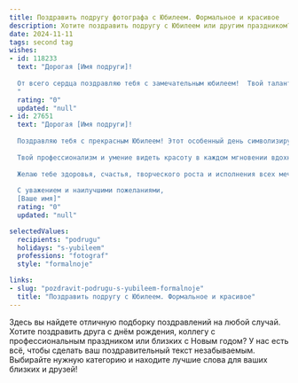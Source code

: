```yaml
---
title: Поздравить подругу фотографа с Юбилеем. Формальное и красивое
description: Хотите поздравить подругу с Юбилеем или другим праздником? Наш ИИ создаст незабываемое поздравление, а вы обязательно выделитесь среди других.  
date: 2024-11-11
tags: second tag
wishes:
- id: 118233
  text: "Дорогая [Имя подруги]!
  
  От всего сердца поздравляю тебя с замечательным юбилеем!  Твой талант фотографа, умение запечатлеть прекрасные моменты жизни и создавать настоящие произведения искусства, восхищает и вдохновляет.  Желаю тебе новых творческих свершений, невероятных успехов в профессиональной деятельности,  ярких впечатлений,  неиссякаемого вдохновения и, конечно же, счастья, любви и благополучия! С юбилеем!
  "
  rating: "0"
  updated: "null"
- id: 27651
  text: "Дорогая [Имя подруги]!
  
  Поздравляю тебя с прекрасным Юбилеем! Этот особенный день символизирует не только новые достижения, но и множество ярких мгновений, запечатленных твоим талантливым взглядом фотографа.
  
  Твой профессионализм и умение видеть красоту в каждом мгновении вдохновляют и восхищают. Пусть каждый новый кадр, который ты создаешь, приносит тебе радость и удовлетворение, а жизнь будет полна светлых эмоций и незабываемых впечатлений.
  
  Желаю тебе здоровья, счастья, творческого роста и исполнения всех мечт. Пусть впереди тебя ждут только лучшие перспективы и удивительные возможности!
  
  С уважением и наилучшими пожеланиями,
  [Ваше имя]"
  rating: "0"
  updated: "null"

selectedValues:
  recipients: "podrugu"
  holidays: "s-yubileem"
  professions: "fotograf"
  style: "formalnoje"

links:
- slug: "pozdravit-podrugu-s-yubileem-formalnoje"
  title: "Поздравить подругу с Юбилеем. Формальное и красивое"
---
```


Здесь вы найдете отличную подборку поздравлений на любой случай.
Хотите поздравить друга с днём рождения, коллегу с профессиональным праздником или близких с Новым годом? У нас есть всё, чтобы сделать ваш поздравительный текст незабываемым. Выбирайте нужную категорию и находите лучшие слова для ваших близких и друзей!
